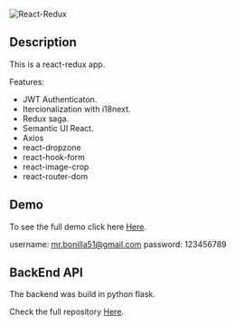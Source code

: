![React-Redux](https://miro.medium.com/proxy/1*VeM-5lsAtrrJ4jXH96h5kg.png)

## Description
This is a react-redux app.

Features:

- JWT Authenticaton.
- Itercionalization with i18next.
- Redux saga.
- Semantic UI React.
- Axios
- react-dropzone
- react-hook-form
- react-image-crop
- react-router-dom


## Demo
To see the full demo click here [Here](http://128.199.43.48/storewebapp/).

username: mr.bonilla51@gmail.com
password: 123456789

## BackEnd API
The backend was build in python flask.

Check the full repository [Here](https://github.com/ottobonilla95/Python-Flask-Api).

   
   
